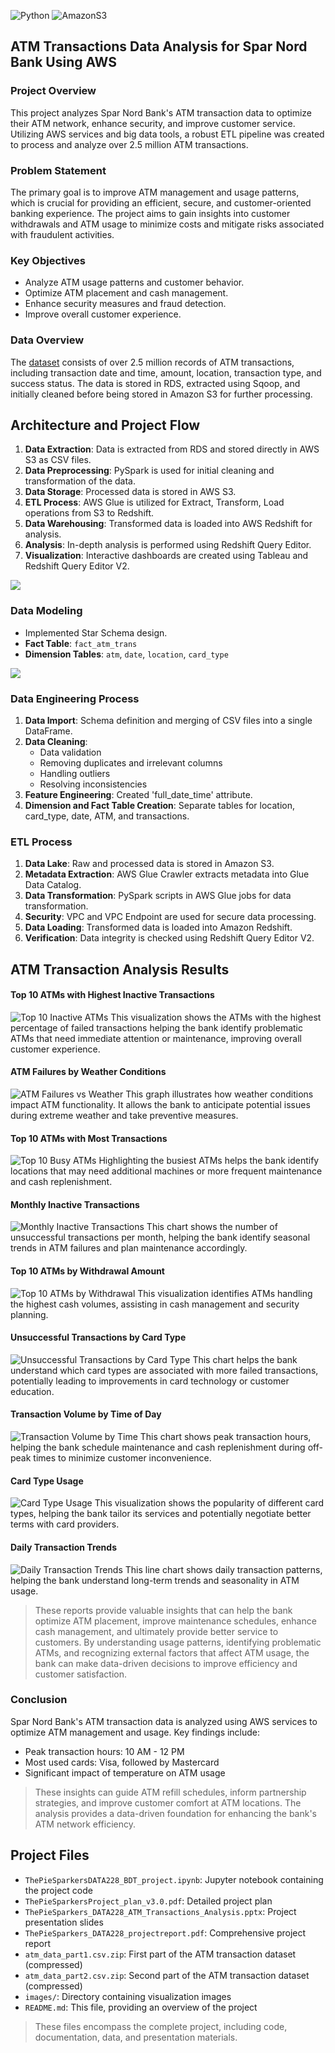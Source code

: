 ![Python](https://img.shields.io/badge/python-3670A0?style=for-the-badge&logo=python&logoColor=ffdd54) ![AmazonS3](https://img.shields.io/badge/Amazon--S3-FF9333?style=for-the-badge&logo=amazons3&logoColor=black
)

## ATM Transactions Data Analysis for Spar Nord Bank Using AWS

### Project Overview
This project analyzes Spar Nord Bank's ATM transaction data to optimize their ATM network, enhance security, and improve customer service. Utilizing AWS services and big data tools, a robust ETL pipeline was created to process and analyze over 2.5 million ATM transactions.

### Problem Statement
The primary goal is to improve ATM management and usage patterns, which is crucial for providing an efficient, secure, and customer-oriented banking experience. The project aims to gain insights into customer withdrawals and ATM usage to minimize costs and mitigate risks associated with fraudulent activities.

### Key Objectives
- Analyze ATM usage patterns and customer behavior.
- Optimize ATM placement and cash management.
- Enhance security measures and fraud detection.
- Improve overall customer experience.

### Data Overview
The [dataset](https://www.kaggle.com/datasets/sparnord/danish-atm-transactions) consists of over 2.5 million records of ATM transactions, including transaction date and time, amount, location, transaction type, and success status. The data is stored in RDS, extracted using Sqoop, and initially cleaned before being stored in Amazon S3 for further processing.

## Architecture and Project Flow
1. **Data Extraction**: Data is extracted from RDS and stored directly in AWS S3 as CSV files.
2. **Data Preprocessing**: PySpark is used for initial cleaning and transformation of the data.
3. **Data Storage**: Processed data is stored in AWS S3.
4. **ETL Process**: AWS Glue is utilized for Extract, Transform, Load operations from S3 to Redshift.
5. **Data Warehousing**: Transformed data is loaded into AWS Redshift for analysis.
6. **Analysis**: In-depth analysis is performed using Redshift Query Editor.
7. **Visualization**: Interactive dashboards are created using Tableau and Redshift Query Editor V2.
   
![](/images/architecture.png)

### Data Modeling
- Implemented Star Schema design.
- **Fact Table**: `fact_atm_trans`
- **Dimension Tables**: `atm`, `date`, `location`, `card_type`

![](/images/data_model.png)

### Data Engineering Process
1. **Data Import**: Schema definition and merging of CSV files into a single DataFrame.
2. **Data Cleaning**: 
   - Data validation
   - Removing duplicates and irrelevant columns
   - Handling outliers
   - Resolving inconsistencies
3. **Feature Engineering**: Created 'full_date_time' attribute.
4. **Dimension and Fact Table Creation**: Separate tables for location, card_type, date, ATM, and transactions.

### ETL Process
1. **Data Lake**: Raw and processed data is stored in Amazon S3.
2. **Metadata Extraction**: AWS Glue Crawler extracts metadata into Glue Data Catalog.
3. **Data Transformation**: PySpark scripts in AWS Glue jobs for data transformation.
4. **Security**: VPC and VPC Endpoint are used for secure data processing.
5. **Data Loading**: Transformed data is loaded into Amazon Redshift.
6. **Verification**: Data integrity is checked using Redshift Query Editor V2.

## ATM Transaction Analysis Results

#### Top 10 ATMs with Highest Inactive Transactions
![Top 10 Inactive ATMs](/images/Top%2010%20ATMs%20with%20the%20highest%20percentage%20of%20'inactive'%20transactions.png)
This visualization shows the ATMs with the highest percentage of failed transactions helping the bank identify problematic ATMs that need immediate attention or maintenance, improving overall customer experience.

#### ATM Failures by Weather Conditions
![ATM Failures vs Weather](/images/ATM%20failures_various%20weather%20conditions.png)
This graph illustrates how weather conditions impact ATM functionality. It allows the bank to anticipate potential issues during extreme weather and take preventive measures.

#### Top 10 ATMs with Most Transactions
![Top 10 Busy ATMs](/images/Top%2010%20ATMs%20with%20the%20most%20transactions.png)
Highlighting the busiest ATMs helps the bank identify locations that may need additional machines or more frequent maintenance and cash replenishment.

#### Monthly Inactive Transactions
![Monthly Inactive Transactions](/images/overall%20ATM%20transactions%20going%20inactive%20per%20month.png)
This chart shows the number of unsuccessful transactions per month, helping the bank identify seasonal trends in ATM failures and plan maintenance accordingly.

#### Top 10 ATMs by Withdrawal Amount
![Top 10 ATMs by Withdrawal](/images/Top%2010%20ATMs%20with%20the%20highest%20amount%20of%20money%20withdrawn%20overall%20.png)
This visualization identifies ATMs handling the highest cash volumes, assisting in cash management and security planning.

#### Unsuccessful Transactions by Card Type
![Unsuccessful Transactions by Card Type](/images/Number%20of%20unsuccessful%20ATM%20transactions%20using%20different%20card%20types.png)
This chart helps the bank understand which card types are associated with more failed transactions, potentially leading to improvements in card technology or customer education.

#### Transaction Volume by Time of Day
![Transaction Volume by Time](/images/Transaction%20Volume%20by%20Time%20of%20Day.png)
This chart shows peak transaction hours, helping the bank schedule maintenance and cash replenishment during off-peak times to minimize customer inconvenience.

#### Card Type Usage
![Card Type Usage](/images/Card%20Type%20Usage.png)
This visualization shows the popularity of different card types, helping the bank tailor its services and potentially negotiate better terms with card providers.

#### Daily Transaction Trends
![Daily Transaction Trends](/images/Daily%20Transaction%20Trends.png)
This line chart shows daily transaction patterns, helping the bank understand long-term trends and seasonality in ATM usage.

> These reports provide valuable insights that can help the bank optimize ATM placement, improve maintenance schedules, enhance cash management, and ultimately provide better service to customers. By understanding usage patterns, identifying problematic ATMs, and recognizing external factors that affect ATM usage, the bank can make data-driven decisions to improve efficiency and customer satisfaction.

### Conclusion

Spar Nord Bank's ATM transaction data is analyzed using AWS services to optimize ATM management and usage. Key findings include:

- Peak transaction hours: 10 AM - 12 PM
- Most used cards: Visa, followed by Mastercard
- Significant impact of temperature on ATM usage

> These insights can guide ATM refill schedules, inform partnership strategies, and improve customer comfort at ATM locations. The analysis provides a data-driven foundation for enhancing the bank's ATM network efficiency.

## Project Files
- `ThePieSparkersDATA228_BDT_project.ipynb`: Jupyter notebook containing the project code
- `ThePieSparkersProject_plan_v3.0.pdf`: Detailed project plan
- `ThePieSparkers_DATA228_ATM_Transactions_Analysis.pptx`: Project presentation slides
- `ThePieSparkers_DATA228_projectreport.pdf`: Comprehensive project report
- `atm_data_part1.csv.zip`: First part of the ATM transaction dataset (compressed)
- `atm_data_part2.csv.zip`: Second part of the ATM transaction dataset (compressed)
- `images/`: Directory containing visualization images
- `README.md`: This file, providing an overview of the project
> These files encompass the complete project, including code, documentation, data, and presentation materials.



